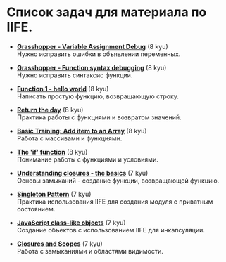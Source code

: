 # Список задач для материала по IIFE.

- [**Grasshopper - Variable Assignment Debug**](https://www.codewars.com/kata/5612e743cab69fec6d000077) (8 kyu)  
  Нужно исправить ошибки в объявлении переменных.

- [**Grasshopper - Function syntax debugging**](https://www.codewars.com/kata/56dae9dc54c0acd29d00109a) (8 kyu)  
  Нужно исправить синтаксис функции.

- [**Function 1 - hello world**](https://www.codewars.com/kata/523b4ff7adca849afe000035) (8 kyu)  
  Написать простую функцию, возвращающую строку.

- [**Return the day**](https://www.codewars.com/kata/59dd3ccdded72fc78b000b25) (8 kyu)  
  Практика работы с функциями и возвратом значений.

- [**Basic Training: Add item to an Array**](https://www.codewars.com/kata/511f0fe64ae8683297000001) (8 kyu)  
  Работа с массивами и функциями.

- [**The 'if' function**](https://www.codewars.com/kata/54147087d5c2ebe4f1000805) (8 kyu)  
  Понимание работы с функциями и условиями.

- [**Understanding closures - the basics**](https://www.codewars.com/kata/56b71b1dbd06e6d88100092a) (7 kyu)  
  Основы замыканий - создание функции, возвращающей функцию.

- [**Singleton Pattern**](https://www.codewars.com/kata/534fcca5edb124cfe6000f60) (7 kyu)  
  Практика использования IIFE для создания модуля с приватным состоянием.

- [**JavaScript class-like objects**](https://www.codewars.com/kata/513e1e47c600c93cef000001) (7 kyu)  
  Создание объектов с использованием IIFE для инкапсуляции.

- [**Closures and Scopes**](https://www.codewars.com/kata/526ec46d6f5e255e150002d1) (7 kyu)  
  Работа с замыканиями и областями видимости.
